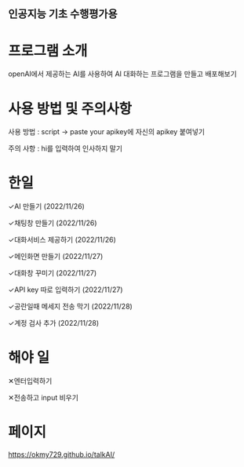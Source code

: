 ## 인공지능 기초 수행평가용

# 프로그램 소개
openAI에서 제공하는 AI를 사용하여 AI 대화하는 프로그램을 만들고 배포해보기

# 사용 방법 및 주의사항
사용 방법 : script -> paste your apikey에 자신의 apikey 붙여넣기

주의 사항 : hi를 입력하여 인사하지 말기

# 한일

✓AI 만들기 (2022/11/26)

✓채팅창 만들기 (2022/11/26)

✓대화서비스 제공하기 (2022/11/26)

✓메인화면 만들기 (2022/11/27)

✓대화창 꾸미기 (2022/11/27)

✓API key 따로 입력하기 (2022/11/27)

✓공란일때 메세지 전송 막기 (2022/11/28)

✓계정 검사 추가 (2022/11/28)

# 해야 일

✕엔터입력하기

✕전송하고 input 비우기


# 페이지
https://okmy729.github.io/talkAI/